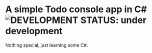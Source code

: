 # A simple Todo console app in C# ![DEVELOPMENT STATUS: under development](https://badgen.net/badge/DEVELOPMENT%20STATUS/under%20development/orange)

Nothing special, just learning some C#.
